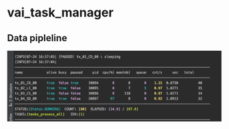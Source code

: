 # vai_task_manager

## Data pipleline

<img src="https://raw.githubusercontent.com/GreenD93/task_manager/master/app/data/img/sample_img.jpg" alt="ex_data_pipeline" width="500"/>
